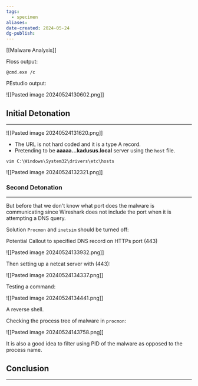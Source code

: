 ```yaml
---
tags:
  - specimen
aliases: 
date-created: 2024-05-24
dg-publish:
---
```

[[Malware Analysis]]

Floss output:

```
@cmd.exe /c
```

PEstudio output:

![[Pasted image 20240524130602.png]]

## Initial Detonation 
---

![[Pasted image 20240524131620.png]]

- The URL is not hard coded and it is a type A record.
- Pretending to be **aaaaa...kadusus.local** server using the `host` file.

```
vim C:\Windows\System32\drivers\etc\hosts
```

![[Pasted image 20240524132321.png]]
### Second Detonation 
---
But before that we don't know what port does the malware is communicating since Wireshark does not include the port when it is attempting a DNS query. 

Solution `Procmon` and `inetsim` should be turned off:

Potential Callout to specified DNS record on HTTPs port (443)

![[Pasted image 20240524133932.png]]

Then setting up a netcat server with (443):

![[Pasted image 20240524134337.png]]

Testing a command:

![[Pasted image 20240524134441.png]]

A reverse shell.

Checking the process tree of malware in `procmon`:

![[Pasted image 20240524143758.png]]


It is also a good idea to filter using PID of the malware as opposed to the process name.

## Conclusion
---

